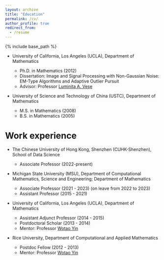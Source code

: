 ```yaml
---
layout: archive
title: "Education"
permalink: /cv/
author_profile: true
redirect_from:
  - /resume
---
```


{% include base_path %}

* University of California, Los Angeles (UCLA), Department of Mathematics
  * Ph.D. in Mathematics (2012)
  * Dissertation: Image and Signal Processing with Non-Gaussian Noise: EM-Type Algorithms and Adaptive Outlier Pursuit
  * Advisor: Professor [Luminita A. Vese](https://www.math.ucla.edu/~lvese/)

* University of Science and Technology of China (USTC), Department of Mathematics
  * M.S. in Mathematics (2008)
  * B.S. in Mathematics (2005)

Work experience
======
* The Chinese University of Hong Kong, Shenzhen (CUHK-Shenzhen), School of Data Science
  * Associate Professor (2022-present)

* Michigan State University (MSU), Department of Computational Mathematics, Science and Engineering; Department of Mathematics
  * Associate Professor (2021 - 2023) (on leave from 2022 to 2023) 
  * Assistant Professor (2015 - 2021)

* University of California, Los Angeles (UCLA), Department of Mathematics
  * Assistant Adjunct Professor (2014 - 2015)
  * Postdoctoral Scholar (2013 - 2014)
  * Mentor: Professor [Wotao Yin](https://wotaoyin.mathopt.com/)

* Rice University, Department of Computational and Applied Mathematics
  * Postdoc Fellow (2012 - 2013)
  * Mentor: Professor [Wotao Yin](https://wotaoyin.mathopt.com/)




  

